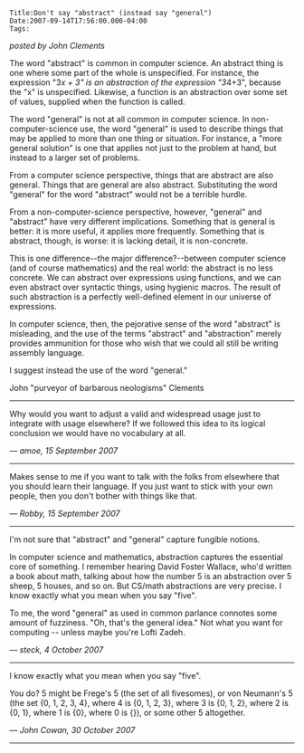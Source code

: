 
    Title:Don't say "abstract" (instead say "general")
    Date:2007-09-14T17:56:00.000-04:00
    Tags:

*posted by John Clements*

The word "abstract" is common in computer science.  An abstract thing is one where some part of the whole is unspecified.  For instance, the expression "3*x + 3" is an abstraction of the expression "3*4+3", because the "x" is unspecified. Likewise, a function is an abstraction over some set of values, supplied when the function is called.

The word "general" is not at all common in computer science.  In non-computer-science use, the word "general" is used to describe things that may be applied to more than one thing or situation.  For instance, a "more general solution" is one that applies not just to the problem at hand, but instead to a larger set of problems.

From a computer science perspective, things that are abstract are also general.  Things that are general are also abstract.  Substituting the word "general" for the word "abstract" would not be a terrible hurdle.

From a non-computer-science perspective, however, "general" and "abstract" have very different implications.  Something that is general is better: it is more useful, it applies more frequently.  Something that is abstract, though, is worse: it is lacking detail, it is non-concrete.

This is one difference--the major difference?--between computer science (and of course mathematics) and the real world: the abstract is no less concrete. We can abstract over expressions using functions, and we can even abstract over syntactic things, using hygienic macros.  The result of such abstraction is a perfectly well-defined element in our universe of expressions.

In computer science, then, the pejorative sense of the word "abstract" is misleading, and the use of the terms "abstract" and "abstraction" merely provides ammunition for those who wish that we could all still be writing assembly language.

I suggest instead the use of the word "general."

John "purveyor of barbarous neologisms" Clements

<!-- more -->



* * *

Why would you want to adjust a valid and widespread usage just to integrate with usage elsewhere?  If we followed this idea to its logical conclusion we would have no vocabulary at all.

— *amoe, 15 September 2007*

* * *

Makes sense to me if you want to talk with the folks from elsewhere that you should learn their language. If you just want to stick with your own people, then you don't bother with things like that.

— *Robby, 15 September 2007*

* * *

I'm not sure that "abstract" and 
"general" capture fungible notions.

In computer science and mathematics, abstraction captures the essential core of something.  I remember hearing David Foster Wallace, who'd written a book about math, talking about how the number 5 is an abstraction over 5 sheep, 5 houses, and so on.  But CS/math abstractions are very precise. I know exactly what you mean when
you say "five".

To me, the word "general" as used in common parlance connotes some amount of fuzziness.  "Oh, that's the general idea."  Not what you 
want for computing -- unless maybe 
you're Lofti Zadeh.

— *steck, 4 October 2007*

* * *

I know exactly what you mean when you say "five".

You do?  5 might be Frege's 5 (the set of all fivesomes), or von Neumann's 5 (the set {0, 1, 2, 3, 4}, where 4 is {0, 1, 2, 3}, where 3 is {0, 1, 2}, where 2 is {0, 1}, where 1 is {0}, where 0 is {}), or some other 5 altogether.

— *John Cowan, 30 October 2007*

* * *


